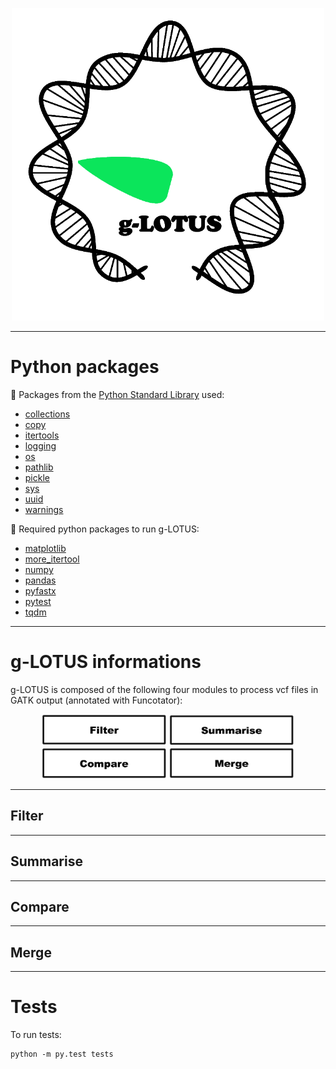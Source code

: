 
<p align="center">
  <img width="500" height="500" src="img/g-LOTUS.gif">
</p>

----

# Python packages

:file_folder: Packages from the [Python Standard Library](https://docs.python.org/3/library/) used:

  - [collections](https://docs.python.org/3/library/collections.html)
  - [copy](https://docs.python.org/3/library/copy.html)
  - [itertools](https://docs.python.org/3/library/itertools.html)
  - [logging](https://docs.python.org/3/library/logging.html)
  - [os](https://docs.python.org/3/library/os.html)
  - [pathlib](https://docs.python.org/3/library/pathlib.html)
  - [pickle](https://docs.python.org/3/library/pickle.html)
  - [sys](https://docs.python.org/3/library/sys.html)
  - [uuid](https://docs.python.org/3/library/uuid.html)
  - [warnings](https://docs.python.org/3/library/warnings.html)
  
:file_folder: Required python packages to run g-LOTUS:
  
  - [matplotlib](https://matplotlib.org/)
  - [more_itertool](https://more-itertools.readthedocs.io/en/stable/)
  - [numpy](https://numpy.org/)
  - [pandas](https://pandas.pydata.org/)
  - [pyfastx](https://pyfastx.readthedocs.io/en/latest/)
  - [pytest](https://docs.pytest.org/en/7.2.x/)
  - [tqdm](https://tqdm.github.io/)
  
  
----

# g-LOTUS informations

g-LOTUS is composed of the following four modules to process vcf files in GATK output (annotated with Funcotator):

<p align="center">
  <img width="200" height="50" src="img/filter.png">
  <img width="200" height="50" src="img/summarise.png">
  <img width="200" height="50" src="img/compare.png">
  <img width="200" height="50" src="img/merge.png">
</p>

----

## Filter


----

## Summarise



----

## Compare



----

## Merge

----

# Tests

To run tests:

``` 
python -m py.test tests
```
